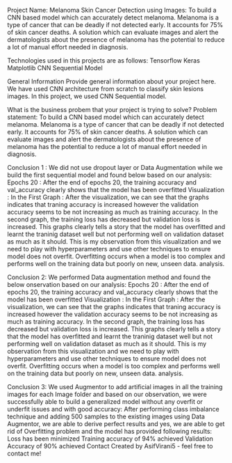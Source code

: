 Project Name: Melanoma Skin Cancer Detection using Images: 
To build a CNN based model which can accurately detect melanoma. Melanoma is a type of cancer that can be deadly if not detected early. It accounts for 75% of skin cancer deaths. A solution which can evaluate images and alert the dermatologists about the presence of melanoma has the potential to reduce a lot of manual effort needed in diagnosis.

Technologies used in this projects are as follows:
Tensorflow
Keras
Matplotlib
CNN Sequential Model

General Information Provide general information about your project here. 
We have used CNN architecture from scratch to classify skin lesions images. In this project, we used CNN Sequential model.

What is the business probem that your project is trying to solve? Problem statement: 
To build a CNN based model which can accurately detect melanoma. Melanoma is a type of cancer that can be deadly if not detected early. It accounts for 75% of skin cancer deaths. A solution which can evaluate images and alert the dermatologists about the presence of melanoma has the potential to reduce a lot of manual effort needed in diagnosis.

Conclusion 1 : 
We did not use dropout layer or Data Augmentation while we build the first sequential model and found below based on our analysis:
Epochs 20 : After the end of epochs 20, the training accuracy and val_accuracy clearly shows that the model has been overfitted
Visualization : In the First Graph : After the visualization, we can see that the graphs indicates that traning accuracy is increased however the validation accuracy seems to be not increasing as much as training accuracy. In the second graph, the training loss has decreased but validation loss is increased. This graphs clearly tells a story that the model has overfitted and learnt the traninig dataset well but not performing well on validation dataset as much as it should. This is my observation from this visualization and we need to play with hyperparameters and use other techniques to ensure model does not overfit. Overfitting occurs when a model is too complex and performs well on the training data but poorly on new, unseen data. analysis.

Conclusion 2: We performed Data augmentation method and found the below onservation based on our analysis:
Epochs 20 : After the end of epochs 20, the training accuracy and val_accuracy clearly shows that the model has been overfitted
Visualization : In the First Graph : After the visualization, we can see that the graphs indicates that traning accuracy is increased however the validation accuracy seems to be not increasing as much as training accuracy. In the second graph, the training loss has decreased but validation loss is increased. This graphs clearly tells a story that the model has overfitted and learnt the traninig dataset well but not performing well on validation dataset as much as it should. This is my observation from this visualization and we need to play with hyperparameters and use other techniques to ensure model does not overfit. Overfitting occurs when a model is too complex and performs well on the training data but poorly on new, unseen data. analysis.

Conclusion 3: 
We used Augmentor to add artificial images in all the training images for each Image folder and based on our observation, we were successfully able to build a generalized model without any overfit or underfit issues and with good accuracy: After performing class imbalance technique and adding 500 samples to the existing images using Data Augmentor, we are able to derive perfect results and yes, we are able to get rid of Overfitting problem and the model has provided following results:
Loss has been minimized
Training accuracy of 94% achieved
Validation Accuracy of 90% achieved
Contact Created by AsifVirani5 - feel free to contact me!
